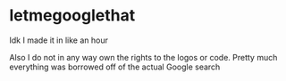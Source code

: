 # letmegooglethat
Idk I made it in like an hour

Also I do not in any way own the rights to the logos or code. Pretty much everything was borrowed off of the actual Google search
